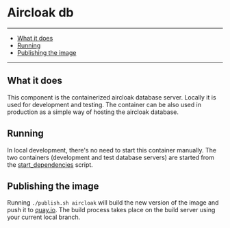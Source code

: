 Aircloak db
============

----------------------

- [What it does](#what-it-does)
- [Running](#running)
- [Publishing the image](#publishing-the-image)

----------------------

## What it does

This component is the containerized aircloak database server. Locally it is used for development and testing. The container can be also used in production as a simple way of hosting the aircloak database.

## Running

In local development, there's no need to start this container manually. The two containers (development and test database servers) are started from the [start_dependencies](../start_dependencies.sh) script.

## Publishing the image

Running `./publish.sh aircloak` will build the new version of the image and push it to [quay.io](quay.io). The build process takes place on the build server using your current local branch.
